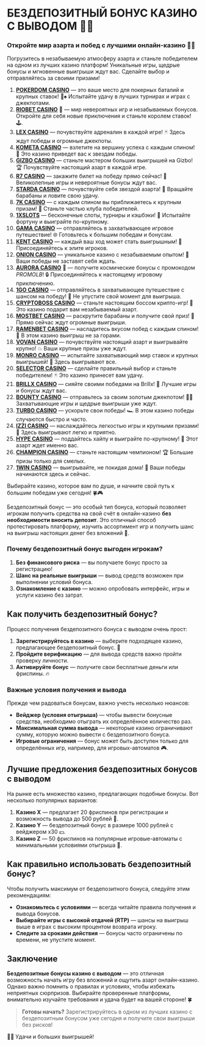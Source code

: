 # БЕЗДЕПОЗИТНЫЙ БОНУС КАЗИНО С ВЫВОДОМ 🎁🎰

### Откройте мир азарта и побед с лучшими онлайн-казино 🎰💥

Погрузитесь в незабываемую атмосферу азарта и станьте победителем на одном из лучших казино платформ! Уникальные игры, щедрые бонусы и мгновенные выигрыши ждут вас. Сделайте выбор и отправляйтесь за своими призами!

1. **[POKERDOM CASINO](https://brandplay.link/Bxg7SC7H)** — это ваше место для покерных баталий и крупных ставок! 🎲♠️ Испытайте удачу в лучших турнирах и играх с джекпотами.
2. **[RIOBET CASINO](https://brandplay.link/dtx89f2L)** 🌟 — мир невероятных игр и незабываемых бонусов. Откройте для себя новые приключения и станьте королем ставок! 🕹️.
3. **[LEX CASINO](https://brandplay.link/2HFTmBc8)** — почувствуйте адреналин в каждой игре! 🃏 Здесь ждут победы и огромные джекпоты.
4. **[KOMETA CASINO](https://brandplay.link/tLG15CCb)** — взлетите на вершину успеха с каждым спином! 🚀 Это казино приведет вас к звездам победы.
5. **[GIZBO CASINO](https://gizbo-tea02.com/c8e962e89)** — станьте мастером больших выигрышей на Gizbo! 🏆 Почувствуйте настоящий азарт в каждой игре.
6. **[R7 CASINO](https://brandplay.link/zPmNmTWG)** — закажите билет на победу прямо сейчас! 🎯 Великолепные игры и невероятные бонусы ждут вас.
7. **[STARDA CASINO](https://brandplay.link/cpFQbWKn)** — почувствуйте себя звездой азарта! 🌟 Вращайте барабаны и ловите свою удачу.
8. **[7K CASINO](https://brandplay.link/dd46bNgD)** — с каждым спином вы приближаетесь к крупным призам! 🎰 Станьте частью клуба победителей.
9. **[1XSLOTS](https://brandplay.link/R4xfxqdm)** — бесконечные слоты, турниры и кэшбэки! 🎲 Испытайте фортуну и выиграйте по-крупному.
10. **[GAMA CASINO](https://brandplay.link/zrZpLFTP)** — отправляйтесь в захватывающее игровое путешествие! 🌐 Готовьтесь к большим победам и бонусам.
11. **[KENT CASINO](https://passage-through-deserts.com/de0514c15)** — каждый ваш ход может стать выигрышным! 🏅 Присоединяйтесь к элите игроков.
12. **[ONION CASINO](https://obclk001-2d.top/click?offer_id=986&partner_id=10542&landing_id=1798&utm_medium=affiliate&sub_1=oncasino3)** — уникальное казино с незабываемым опытом! 🧅 Ваши победы не заставят себя ждать.
13. **[AURORA CASINO](https://10trafic-stat2.com/click/668546566bcc6313411604c7/6766/15114/subaccount?promocode=PROMOLB)** 🌌 — получите космические бонусы с промокодом *PROMOLB*! 🔒 Присоединяйтесь к настоящему игровому приключению.
14. **[1GO CASINO](https://1go-ircp01.com/ce015f410)** — отправляйтесь в захватывающее путешествие с шансом на победу! 🚀 Не упустите свой момент для выигрыша.
15. **[CRYPTOBOSS CASINO](https://cryptobossc.online/d847bcfa9)** — станьте настоящим боссом крипто-игр! 💎 Это казино подарит вам незабываемый азарт.
16. **[MOSTBET CASINO](https://ktbtis024ifqfn0mst.com/beQs)** — раскрутите барабаны и получите свой приз! 🎰 Прямо сейчас ждут огромные выигрыши.
17. **[RAMENBET CASINO](https://get.saltyram.com/ru/registration?apkpop=0&partner=p24970p3296034p5526)** — насладитесь вкусом побед с каждым спином! 🍜 В этом казино выигрыш не за горами.
18. **[VOVAN CASINO](https://vovan.site/d2375cf9b)** — почувствуйте настоящий азарт и выигрывайте крупно! 💥 Ваши крупные призы уже ждут.
19. **[MONRO CASINO](https://mnr-ircp01.com/c3ce72a2c)** — испытайте захватывающий мир ставок и крупных выигрышей! 🎯 Здесь выигрывают все.
20. **[SELECTOR CASINO](https://gosel.pl/SELVK)** — сделайте правильный выбор и станьте победителем! 🃏 Это казино принесет вам удачу.
21. **[BRILLX CASINO](https://brillx.pub/BRIVK)** — сияйте своими победами на Brillx! 💫 Лучшие игры и бонусы ждут вас.
22. **[BOUNTY CASINO](https://bounty-casino.de/BOVK)** — отправьтесь за своим золотым джекпотом! 🏴‍☠️ Захватывающие игры и щедрые выигрыши уже ждут.
23. **[TURBO CASINO](https://turbo-casino.pro/TURVK)** — ускорьте свои победы! 🏎️ В этом казино победы случаются быстро и часто.
24. **[IZZI CASINO](https://izzi-fr03.com/ca7c8a7b7)** — наслаждайтесь легкостью игры и крупными призами! 🎰 Здесь выигрывают легко и приятно.
25. **[HYPE CASINO](https://hypekaz.com/dc2f44ad0)** — поддайтесь хайпу и выиграйте по-крупному! 🎉 Этот азарт ждет именно вас.
26. **[CHAMPION CASINO](https://champcasino.ink/pobeda/doa-hats?p80412p305331p112c)** — станьте настоящим чемпионом! 🏆 Большие призы только для смелых.
27. **[1WIN CASINO](https://brandplay.link/6F5VqbyZ)** — выигрывайте, не покидая дома! 🥇 Ваши победы начинаются здесь и сейчас.

Выбирайте казино, которое вам по душе, и начните свой путь к большим победам уже сегодня! 🍀🎮

Бездепозитный бонус — это особый тип бонуса, который позволяет игрокам получить средства на свой счёт в онлайн-казино **без необходимости вносить депозит**. Это отличный способ протестировать платформу, изучить ассортимент игр и получить шанс на выигрыш настоящих денег без вложений 💸.

### Почему бездепозитный бонус выгоден игрокам?

1. **Без финансового риска** — вы получаете бонус просто за регистрацию!
2. **Шанс на реальные выигрыши** — вывод средств возможен при выполнении условий бонуса.
3. **Ознакомление с казино** — можно опробовать интерфейс, игры и услуги казино без затрат.

## Как получить бездепозитный бонус?

Процесс получения бездепозитного бонуса с выводом очень прост:

1. **Зарегистрируйтесь в казино** — выберите подходящее казино, предлагающее бездепозитный бонус. 🎯
2. **Пройдите верификацию** — для вывода средств важно пройти проверку личности.
3. **Активируйте бонус** — получите свои бесплатные деньги или фриспины. 🔥

### Важные условия получения и вывода

Прежде чем радоваться бонусам, важно учесть несколько нюансов:

- **Вейджер (условия отыгрыша)** — чтобы вывести бонусные средства, необходимо отыграть их определённое количество раз.
- **Максимальная сумма вывода** — некоторые казино ограничивают сумму, которую можно вывести с бездепозитного бонуса.
- **Игровые ограничения** — бонус может быть доступен только для определённых игр, например, для игровых-автоматов 🎮.

## Лучшие предложения бездепозитных бонусов с выводом

На рынке есть множество казино, предлагающих подобные бонусы. Вот несколько популярных вариантов:

1. **Казино X** — предлагает 20 фриспинов при регистрации и возможность вывода до 500 рублей 🎰.
2. **Казино Y** — бездепозитный бонус в размере 1000 рублей с вейджером x30 💵.
3. **Казино Z** — 50 фриспинов на популярные игровые-автоматы с минимальными условиями отыгрыша 🤑.

## Как правильно использовать бездепозитный бонус?

Чтобы получить максимум от бездепозитного бонуса, следуйте этим рекомендациям:

- **Ознакомьтесь с условиями** — всегда читайте правила получения и вывода бонусов.
- **Выбирайте игры с высокой отдачей (RTP)** — шансы на выигрыш выше в играх с высоким процентом возврата игроку.
- **Следите за сроками действия** — бонусы часто ограничены по времени, не упустите момент.

## Заключение

**Бездепозитные бонусы казино с выводом** — это отличная возможность начать игру без вложений и ощутить азарт онлайн-казино. Однако важно помнить о правилах и условиях, чтобы избежать неприятных сюрпризов. Выбирайте проверенные платформы, внимательно изучайте требования и удача будет на вашей стороне! 🍀

> **Готовы начать?** Зарегистрируйтесь в одном из лучших казино с бездепозитным бонусом уже сегодня и получите свои выигрыши без рисков!

🎁🎲 Удачи и больших выигрышей!
